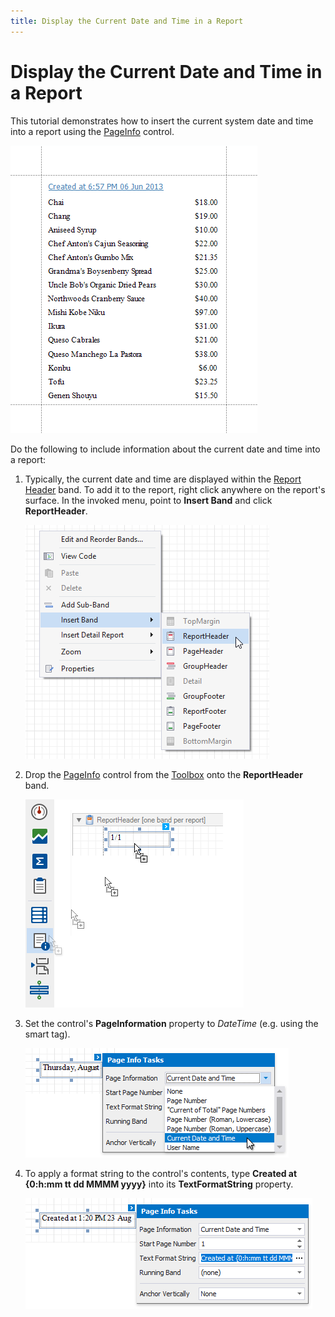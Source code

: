 ```yaml
---
title: Display the Current Date and Time in a Report
---
```

# Display the Current Date and Time in a Report

This tutorial demonstrates how to insert the current system date and time into a report using the [PageInfo](..\use-report-elements\use-basic-report-controls\page-info.md) control.

![eurd-win-insert-datetime-result](../../../../images/eurd-win-insert-datetime-result.png)

Do the following to include information about the current date and time into a report:

1. Typically, the current date and time are displayed within the [Report Header](..\introduction-to-banded-reports.md) band. To add it to the report, right click anywhere on the report's surface. In the invoked menu, point to **Insert Band** and click **ReportHeader**.
	
	![eurd-win-insert-datetime-add-reportheader-band](../../../../images/eurd-win-insert-datetime-add-reportheader-band.png)
2. Drop the [PageInfo](..\use-report-elements\use-basic-report-controls\page-info.md) control from the [Toolbox](..\report-designer-tools\toolbox.md) onto the **ReportHeader** band.
	
	![eurd-win-insert-date-time-add-pageinfo](../../../../images/eurd-win-insert-date-time-add-pageinfo.png)
3. Set the control's **PageInformation** property to *DateTime* (e.g. using the smart tag).
	
	![eurd-win-insert-datetime-set-pageinfo](../../../../images/eurd-win-insert-datetime-set-pageinfo.png)
4. To apply a format string to the control's contents, type **Created at {0:h:mm tt dd MMMM yyyy}** into its **TextFormatString** property.
	
	![eurd-win-insert-datetime-set-formatstring](../../../../images/eurd-win-insert-datetime-set-formatstring.png)